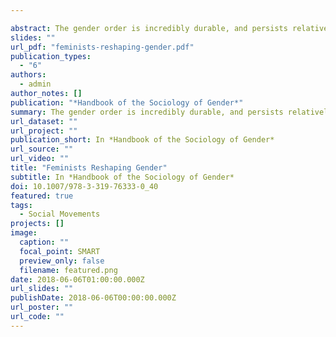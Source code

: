 ```yaml
---

abstract: The gender order is incredibly durable, and persists relatively unchanged despite major cultural and structural changes. Feminists, however, have collectively mobilized to change some aspects of the gender structure. Over hundreds of years, participants in the U.S. feminist movement have advanced women’s position in the workplace, home, and economy. Feminists have challenged social institutions such as the nuclear family, interpersonal relationships privileging men, and the gender binary. Over the years, feminists helped win woman suffrage, they shaped social policy during the New Deal, they helped win the right to birth control and safe and accessible abortion, they raised awareness about the harms of sexual harassment and gendered violence, and helped draft and pass laws around equal pay and access to work, among other wins. Using a range of tactics, from community-based groups, to protest and Internet organizing, feminists have unquestionably improved women’s position in society. Scholarship about feminist movements has also pushed social movement scholarship in new directions, emphasizing a diversity of targets and tactics, focusing on movement continuity over time, and foregrounding the importance of community-building and other extra-political activities in the maintenance and growth of social movements. Areas for additional research include a deeper empirical and theoretical analysis of the intersectional nature of feminism and more attention to the heterogeneity of women’s experiences. Greater methodological diversity in the study of feminist movements would offer a more robust understanding of the movement, including a better grasp of the cultural and discursive outcomes of feminist movements and those like them. 
slides: ""
url_pdf: "feminists-reshaping-gender.pdf"
publication_types:
  - "6"
authors:
  - admin
author_notes: []
publication: "*Handbook of the Sociology of Gender*"
summary: The gender order is incredibly durable, and persists relatively unchanged despite major cultural and structural changes. Feminists, however, have collectively mobilized to change some aspects of the gender structure. This chapter traces that history and looks to the future.
url_dataset: ""
url_project: ""
publication_short: In *Handbook of the Sociology of Gender*
url_source: ""
url_video: ""
title: "Feminists Reshaping Gender"
subtitle: In *Handbook of the Sociology of Gender*
doi: 10.1007/978-3-319-76333-0_40
featured: true
tags:
  - Social Movements
projects: []
image:
  caption: ""
  focal_point: SMART
  preview_only: false
  filename: featured.png
date: 2018-06-06T01:00:00.000Z
url_slides: ""
publishDate: 2018-06-06T00:00:00.000Z
url_poster: ""
url_code: ""
---
```


